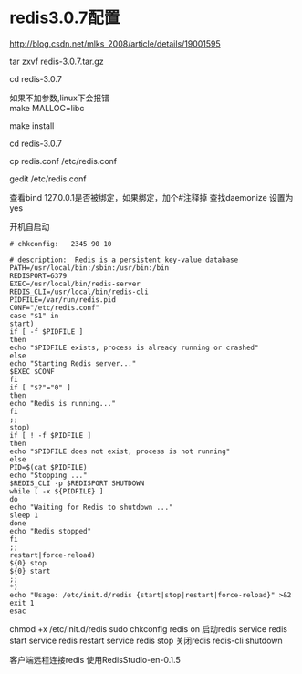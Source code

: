 # redis3.0.7配置

[http:\/\/blog.csdn.net\/mlks\_2008\/article\/details\/19001595](http://blog.csdn.net/mlks_2008/article/details/19001595) 

tar zxvf redis-3.0.7.tar.gz

cd redis-3.0.7

如果不加参数,linux下会报错  
make MALLOC=libc

make install

cd redis-3.0.7

cp redis.conf \/etc\/redis.conf

gedit \/etc\/redis.conf

查看bind 127.0.0.1是否被绑定，如果绑定，加个\#注释掉
查找daemonize 设置为yes

开机自启动

```
# chkconfig:   2345 90 10

# description:  Redis is a persistent key-value database
PATH=/usr/local/bin:/sbin:/usr/bin:/bin
REDISPORT=6379
EXEC=/usr/local/bin/redis-server
REDIS_CLI=/usr/local/bin/redis-cli
PIDFILE=/var/run/redis.pid
CONF="/etc/redis.conf"
case "$1" in
start)
if [ -f $PIDFILE ]
then
echo "$PIDFILE exists, process is already running or crashed"
else
echo "Starting Redis server..."
$EXEC $CONF
fi
if [ "$?"="0" ] 
then
echo "Redis is running..."
fi
;;
stop)
if [ ! -f $PIDFILE ]
then
echo "$PIDFILE does not exist, process is not running"
else
PID=$(cat $PIDFILE)
echo "Stopping ..."
$REDIS_CLI -p $REDISPORT SHUTDOWN
while [ -x ${PIDFILE} ]
do
echo "Waiting for Redis to shutdown ..."
sleep 1
done
echo "Redis stopped"
fi
;;
restart|force-reload)
${0} stop
${0} start
;;
*)
echo "Usage: /etc/init.d/redis {start|stop|restart|force-reload}" >&2
exit 1
esac
```

chmod +x \/etc\/init.d\/redis
sudo chkconfig redis on
启动redis
service redis start
service redis restart
service redis stop
关闭redis
redis-cli shutdown

客户端远程连接redis
使用RedisStudio-en-0.1.5

